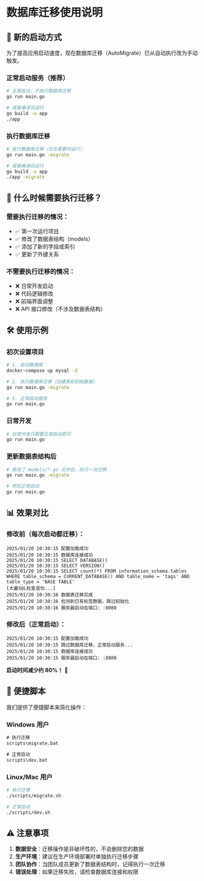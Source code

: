 # 数据库迁移使用说明

## 🔄 新的启动方式

为了提高应用启动速度，现在数据库迁移（AutoMigrate）已从自动执行改为手动触发。

### 正常启动服务（推荐）
```bash
# 正常启动，不执行数据库迁移
go run main.go

# 或者编译后运行
go build -o app
./app
```

### 执行数据库迁移
```bash
# 执行数据库迁移（仅在需要时运行）
go run main.go -migrate

# 或者编译后运行
go build -o app
./app -migrate
```

## 🚀 什么时候需要执行迁移？

### 需要执行迁移的情况：
- ✅ 第一次运行项目
- ✅ 修改了数据表结构（models）
- ✅ 添加了新的字段或索引
- ✅ 更新了外键关系

### 不需要执行迁移的情况：
- ❌ 日常开发启动
- ❌ 代码逻辑修改
- ❌ 前端界面调整
- ❌ API 接口修改（不涉及数据表结构）

## 🛠️ 使用示例

### 初次设置项目
```bash
# 1. 启动数据库
docker-compose up mysql -d

# 2. 执行数据库迁移（创建表和初始数据）
go run main.go -migrate

# 3. 正常启动服务
go run main.go
```

### 日常开发
```bash
# 日常开发只需要正常启动即可
go run main.go
```

### 更新数据表结构后
```bash
# 修改了 models/*.go 文件后，执行一次迁移
go run main.go -migrate

# 然后正常启动
go run main.go
```

## 📊 效果对比

### 修改前（每次启动都迁移）：
```
2025/01/20 10:30:15 配置加载成功
2025/01/20 10:30:15 数据库连接成功
2025/01/20 10:30:15 SELECT DATABASE()
2025/01/20 10:30:15 SELECT VERSION()
2025/01/20 10:30:15 SELECT count(*) FROM information_schema.tables WHERE table_schema = CURRENT_DATABASE() AND table_name = 'tags' AND table_type = 'BASE TABLE'
[大量SQL检查语句...]
2025/01/20 10:30:16 数据表迁移完成
2025/01/20 10:30:16 检测到已有标签数据，跳过初始化
2025/01/20 10:30:16 服务器启动在端口: :8080
```

### 修改后（正常启动）：
```
2025/01/20 10:30:15 配置加载成功
2025/01/20 10:30:15 跳过数据库迁移，正常启动服务...
2025/01/20 10:30:15 数据库连接成功
2025/01/20 10:30:15 服务器启动在端口: :8080
```

**启动时间减少约 80%！** 🚀

## 🔧 便捷脚本

我们提供了便捷脚本来简化操作：

### Windows 用户
```cmd
# 执行迁移
scripts\migrate.bat

# 正常启动
scripts\dev.bat
```

### Linux/Mac 用户
```bash
# 执行迁移
./scripts/migrate.sh

# 正常启动
./scripts/dev.sh
```

## ⚠️ 注意事项

1. **数据安全**：迁移操作是非破坏性的，不会删除您的数据
2. **生产环境**：建议在生产环境部署时单独执行迁移步骤
3. **团队协作**：当团队成员更新了数据表结构时，记得执行一次迁移
4. **错误处理**：如果迁移失败，请检查数据库连接和权限
